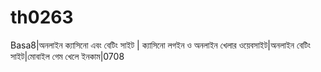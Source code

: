 # th0263
Basa8|অনলাইন ক্যাসিনো এবং বেটিং সাইট | ক্যাসিনো লগইন ও অনলাইন খেলার ওয়েবসাইট|অনলাইন বেটিং সাইট|মোবাইল গেম খেলে ইনকাম|0708
